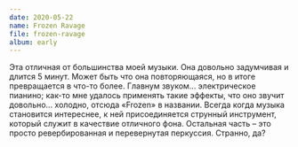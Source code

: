 ```yaml
---
date: 2020-05-22
name: Frozen Ravage
file: frozen-ravage
album: early
---
```


Эта отличная от большинства моей музыки. Она довольно задумчивая и длится 5 минут. Может быть что она повторяющаяся, но в итоге превращается в что-то более. Главнум звуком... электрическое пианино; как-то мне удалось применять такие эффекты, что оно звучит довольно... холодно, отсюда «Frozen» в названии. Всегда когда музыка становится интереснее, к ней присоединяется струнный инструмент, который служит в качествие отличного фона. Остальная часть – это просто ревербированная и перевернутая перкуссия. Странно, да?
